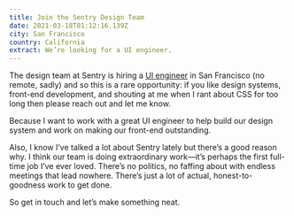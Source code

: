 ```yaml
---
title: Join the Sentry Design Team
date: 2021-03-18T01:12:16.139Z
city: San Francisco
country: California
extract: We’re looking for a UI engineer.
---
```

The design team at Sentry is hiring a [UI engineer](https://sentry.io/careers/2988841/) in San Francisco (no remote, sadly) and so this is a rare opportunity: if you like design systems, front-end development, and shouting at me when I rant about CSS for too long then please reach out and let me know. 

Because I want to work with a great UI engineer to help build our design system and work on making our front-end outstanding.

Also, I know I’ve talked a lot about Sentry lately but there’s a good reason why. I think our team is doing extraordinary work—it’s perhaps the first full-time job I’ve ever loved. There’s no politics, no faffing about with endless meetings that lead nowhere. There’s just a lot of actual, honest-to-goodness work to get done.

So get in touch and let’s make something neat.